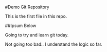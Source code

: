 #Demo Git Repository

This is the first file in this repo.

##Ipsum Below

Going to try and learn git today.

Not going too bad.. I understand the logic so far.